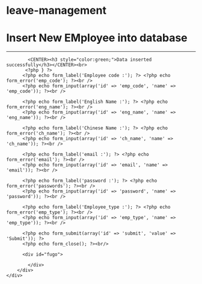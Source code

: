 # leave-management
<html>
<head>
<title>Insert Data Into Database Using CodeIgniter Form</title>
 <meta charset = "utf-8"> 
      <title>INSERT NEW EMPLOYEE</title> 
      <link rel = "stylesheet" type = "text/css" 
      href = "<?php echo $this->config->item('base_url');?>css/style.css">
      <link rel = "stylesheet" type = "text/css" 
      href = "<?php echo $this->config->item('base_url');?>css/bootstrap.css">
      <link rel = "stylesheet" type = "text/css" 
      href = "<?php echo $this->config->item('base_url');?>css/bootstrap.min.css">
      <link rel = "stylesheet" type = "text/css" 
      href = "<?php echo $this->config->item('base_url');?>css/font-awesome.css">
      <link rel = "stylesheet" type = "text/css" 
      href = "<?php echo $this->config->item('base_url');?>css/font-awesome.min.css">
      <script type='text/javascript' src="<?php echo $this->config->item('base_url'); ?>js/bootstrap.min.js"></script>
      <script type='text/javascript' src="<?php echo $this->config->item('base_url'); ?>js/jquery-1.11.0.js"></script>
      <script type='text/javascript' src="<?php echo $this->config->item('base_url'); ?>js/bootstrap.js"></script>
</head>
<body>

<div class="container-fluid">
    <div class="row">
    	<div class=" col-sm-5">
	        <?php echo form_open('insert_ctrl'); ?>
	          <h1 class="text-center login-title">Insert New EMployee into database</h1><hr/>
        <?php if (isset($message))
         { ?>

            <CENTER><h3 style="color:green;">Data inserted successfully</h3></CENTER><br>
           <?php } ?>
          <?php echo form_label('Employee code :'); ?> <?php echo form_error('emp_code'); ?><br />
          <?php echo form_input(array('id' => 'emp_code', 'name' => 'emp_code')); ?><br />

          <?php echo form_label('English Name :'); ?> <?php echo form_error('eng_name'); ?><br />
          <?php echo form_input(array('id' => 'eng_name', 'name' => 'eng_name')); ?><br />

          <?php echo form_label('Chinese Name :'); ?> <?php echo form_error('ch_name'); ?><br />
          <?php echo form_input(array('id' => 'ch_name', 'name' => 'ch_name')); ?><br />

          <?php echo form_label('email :'); ?> <?php echo form_error('email'); ?><br />
          <?php echo form_input(array('id' => 'email', 'name' => 'email')); ?><br />

          <?php echo form_label('password :'); ?> <?php echo form_error('passwords'); ?><br />
          <?php echo form_input(array('id' => 'password', 'name' => 'password')); ?><br />

          <?php echo form_label('Employee_type :'); ?> <?php echo form_error('emp_type'); ?><br />
          <?php echo form_input(array('id' => 'emp_type', 'name' => 'emp_type')); ?><br />

          <?php echo form_submit(array('id' => 'submit', 'value' => 'Submit')); ?>
          <?php echo form_close(); ?><br/>

          <div id="fugo">

			</div>
		</div>
	</div>
</div>
</body>
</html>
